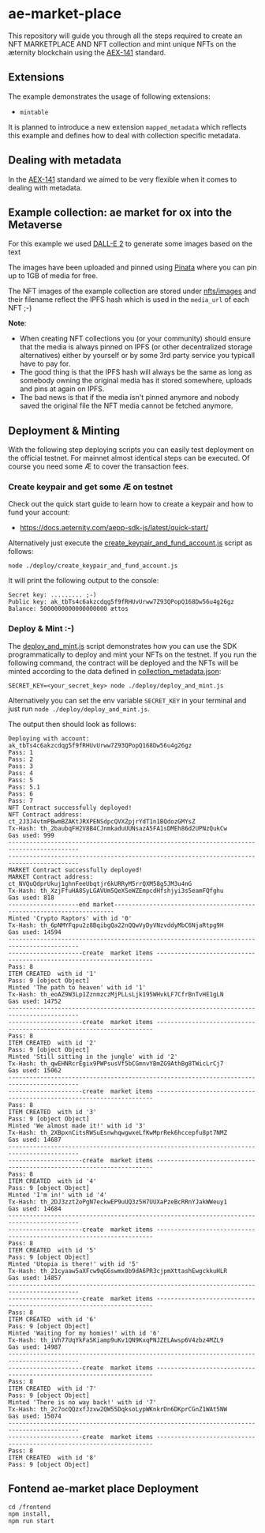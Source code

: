 # ae-market-place

This repository will guide you through all the steps required to create an NFT MARKETPLACE AND NFT collection and mint unique NFTs on the æternity blockchain using the [AEX-141](https://github.com/aeternity/AEXs/blob/master/AEXS/aex-141.md) standard.

## Extensions

The example demonstrates the usage of following extensions:
- `mintable`

It is planned to introduce a new extension `mapped_metadata` which reflects this example and defines how to deal with collection specific metadata.

## Dealing with metadata

In the [AEX-141](https://github.com/aeternity/AEXs/blob/master/AEXS/aex-141.md) standard we aimed to be very flexible when it comes to dealing with metadata.


## Example collection: ae market for ox into the Metaverse

For this example we used [DALL-E 2](https://openai.com/dall-e-2) to generate some images based on the text 

The images have been uploaded and pinned using [Pinata](https://www.pinata.cloud) where you can pin up to 1GB of media for free.

The NFT images of the example collection are stored under [nfts/images](./nfts/images) and their filename reflect the IPFS hash which is used in the `media_url` of each NFT ;-)

**Note**:

- When creating NFT collections you (or your community) should ensure that the media is always pinned on IPFS (or other decentralized storage alternatives) either by yourself or by some 3rd party service you typicall have to pay for.
- The good thing is that the IPFS hash will always be the same as long as somebody owning the original media has it stored somewhere, uploads and pins at again on IPFS.
- The bad news is that if the media isn't pinned anymore and nobody saved the original file the NFT media cannot be fetched anymore.

## Deployment & Minting

With the following step deploying scripts you can easily test deployment on the official testnet. For mainnet almost identical steps can be executed. Of course you need some Æ to cover the transaction fees.

### Create keypair and get some Æ on testnet
Check out the quick start guide to learn how to create a keypair and how to fund your account:

- https://docs.aeternity.com/aepp-sdk-js/latest/quick-start/

Alternatively just execute the [create_keypair_and_fund_account.js](./deploy/create_keypair_and_fund_account.js) script as follows:

`node ./deploy/create_keypair_and_fund_account.js`

It will print the following output to the console:

```
Secret key: ......... ;-)
Public key: ak_tbTs4c6akzcdqg5f9fRHUvUrww7Z93QPopQ168Dw56u4g26gz
Balance: 5000000000000000000 ættos
```

### Deploy & Mint :-)
The [deploy_and_mint.js](./deploy/deploy_and_mint.js) script demonstrates how you can use the SDK programmatically to deploy and mint your NFTs on the testnet. If you run the following command, the contract will be deployed and the NFTs will be minted according to the data defined in [collection_metadata.json](./nfts/collection_metadata.json):

`SECRET_KEY=<your_secret_key> node ./deploy/deploy_and_mint.js`

Alternatively you can set the env variable `SECRET_KEY` in your terminal and just run `node ./deploy/deploy_and_mint.js`.

The output then should look as follows:

```
Deploying with account: ak_tbTs4c6akzcdqg5f9fRHUvUrww7Z93QPopQ168Dw56u4g26gz
Pass: 1
Pass: 2
Pass: 3
Pass: 4
Pass: 5
Pass: 5.1
Pass: 6
Pass: 7
NFT Contract successfully deployed!
NFT Contract address: ct_2J3J4vtmPBwmBZAKtJRXPENSdpcQVXZpjrYdT1n1BQdozGMYsZ
Tx-Hash: th_2baubqFH2V8B4CJnmkaduUUNsazA5FA1sDMEh86d2UPNzQukCw
Gas used: 999
------------------------------------------------------------------------------------------
------------------------------------------------------------------------------------------
MARKET Contract successfully deployed!
MARKET Contract address: ct_NVQuQdprUkuj1ghnFeeUbqtjr6kURRyM5rrQXM58g5JM3u4nG
Tx-Hash: th_XzjFfuHA8SyLGAVUm5QeXSeWZEmpcdHfshjyi3s5eamFQfghu
Gas used: 818
--------------------end market----------------------------------------------------------------------
Minted 'Crypto Raptors' with id '0'
Tx-Hash: th_6pNMYFqpu2z8BqibgQa22nQQwVyDyVNzvddyMbC6NjaRtpg9H
Gas used: 14594
------------------------------------------------------------------------------------------
---------------------create  market items ---------------------------------------------------------------------
Pass: 8
ITEM CREATED  with id '1'
Pass: 9 [object Object]
Minted 'The path to heaven' with id '1'
Tx-Hash: th_eoAZ9W3Lp1ZznmzczMjPLLsLjk195WHvkLF7CfrBnTvHE1gLN
Gas used: 14752
------------------------------------------------------------------------------------------
---------------------create  market items ---------------------------------------------------------------------
Pass: 8
ITEM CREATED  with id '2'
Pass: 9 [object Object]
Minted 'Still sitting in the jungle' with id '2'
Tx-Hash: th_qwEHNRcrEgix9PWPsusVf5bCGmnvYBmZG9AthBg8TWicLrCj7
Gas used: 15062
------------------------------------------------------------------------------------------
---------------------create  market items ---------------------------------------------------------------------
Pass: 8
ITEM CREATED  with id '3'
Pass: 9 [object Object]
Minted 'We almost made it!' with id '3'
Tx-Hash: th_2XBpxnCitsRWSuEsnwhqwgwxeLfKwMprRek6hccepfu8pt7NMZ
Gas used: 14687
------------------------------------------------------------------------------------------
---------------------create  market items ---------------------------------------------------------------------
Pass: 8
ITEM CREATED  with id '4'
Pass: 9 [object Object]
Minted 'I'm in!' with id '4'
Tx-Hash: th_2DJ3zzt2oPgN7eckwEP9uUQ3z5H7UUXaPzeBcRRnYJakWWeuy1
Gas used: 14684
------------------------------------------------------------------------------------------
---------------------create  market items ---------------------------------------------------------------------
Pass: 8
ITEM CREATED  with id '5'
Pass: 9 [object Object]
Minted 'Utopia is there!' with id '5'
Tx-Hash: th_21cyaaw5aXFcw9qG6swmx8b9dA6PR3cjpmXttashEwgckkuHLR
Gas used: 14857
------------------------------------------------------------------------------------------
---------------------create  market items ---------------------------------------------------------------------
Pass: 8
ITEM CREATED  with id '6'
Pass: 9 [object Object]
Minted 'Waiting for my homies!' with id '6'
Tx-Hash: th_iVh77UqYkFaSKiamp9uKv1QN9KxqPNJZELAwsp6V4zbz4MZL9
Gas used: 14987
------------------------------------------------------------------------------------------
---------------------create  market items ---------------------------------------------------------------------
Pass: 8
ITEM CREATED  with id '7'
Pass: 9 [object Object]
Minted 'There is no way back!' with id '7'
Tx-Hash: th_2c7ocQQzxfJzxw2QW55DqksoLypWKnkrDn6DKprCGnZ1WAt5NW
Gas used: 15074
------------------------------------------------------------------------------------------
---------------------create  market items ---------------------------------------------------------------------
Pass: 8
ITEM CREATED  with id '8'
Pass: 9 [object Object]

```

## Fontend ae-market place  Deployment 
 ````
 cd /frontend
 npm install,
 npm run start
  ````